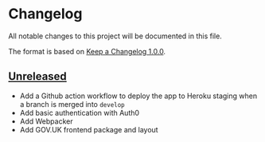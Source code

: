 # Changelog

All notable changes to this project will be documented in this file.

The format is based on [Keep a Changelog 1.0.0].

## [Unreleased]

- Add a Github action workflow to deploy the app to Heroku staging when a branch
  is merged into `develop`
- Add basic authentication with Auth0
- Add Webpacker
- Add GOV.UK frontend package and layout

[unreleased]: TODO
[keep a changelog 1.0.0]: https://keepachangelog.com/en/1.0.0/

